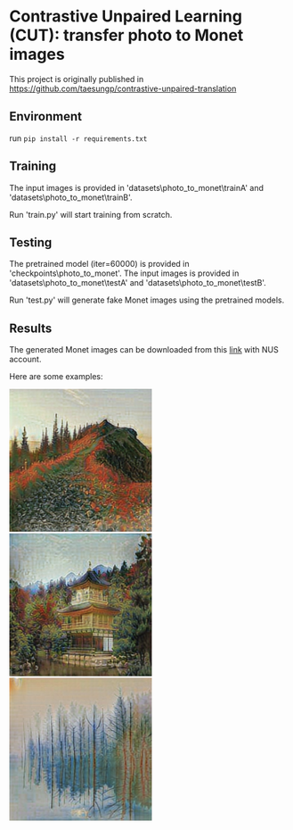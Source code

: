 # Contrastive Unpaired Learning (CUT): transfer photo to Monet images

This project is originally published in https://github.com/taesungp/contrastive-unpaired-translation

## Environment
run ```pip install -r requirements.txt```

## Training
The input images is provided in 'datasets\photo_to_monet\trainA' and 'datasets\photo_to_monet\trainB'.

Run 'train.py' will start training from scratch.

## Testing
The pretrained model (iter=60000) is provided in 'checkpoints\photo_to_monet'. The input images is provided in 'datasets\photo_to_monet\testA' and 'datasets\photo_to_monet\testB'.

Run 'test.py' will generate fake Monet images using the pretrained models.

## Results
The generated Monet images can be downloaded from this [link](https://nusu-my.sharepoint.com/:f:/g/personal/e0679941_u_nus_edu/Etsj0gQE_khEvOM3ZucHBb4B4x5fIBAQksvQT_lodn_Zug?e=vMH41A) with NUS account.

Here are some examples:

![avatar](imgs\ef4a60107c.png)
![avatar](imgs\f26d369fbd.png)
![avatar](imgs\f37a93cd01.png)